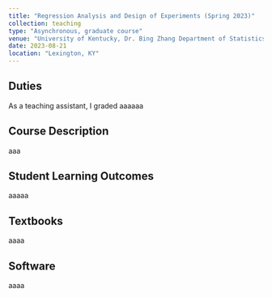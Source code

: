 ```yaml
---
title: "Regression Analysis and Design of Experiments (Spring 2023)"
collection: teaching
type: "Asynchronous, graduate course"
venue: "University of Kentucky, Dr. Bing Zhang Department of Statistics"
date: 2023-08-21
location: "Lexington, KY"
---
```


## Duties

As a teaching assistant, I graded aaaaaa

## Course Description
aaa

## Student Learning Outcomes
aaaaa

## Textbooks
aaaa

## Software
aaaa
